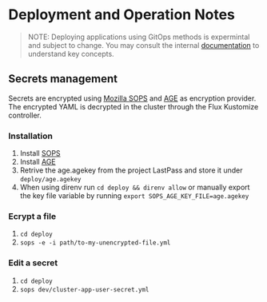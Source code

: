 # Deployment and Operation Notes

> NOTE: Deploying applications using GitOps methods is expermintal and subject to change. You may consult the internal [documentation](https://intra.dvbern.ch/display/DEV/OpenShift%3A+GitOps+with+Flux) to understand key concepts. 

## Secrets management

Secrets are encrypted using [Mozilla SOPS](https://github.com/mozilla/sops) and [AGE](https://github.com/FiloSottile/age) as encryption provider.
The encrypted YAML is decrypted in the cluster through the Flux Kustomize controller.

### Installation

1. Install [SOPS](https://github.com/mozilla/sops)
2. Install [AGE](https://github.com/FiloSottile/age#installation)
3. Retrive the age.agekey from the project LastPass and store it under `deploy/age.agekey`
4. When using direnv run `cd deploy && direnv allow` or manually export the key file variable by running `export SOPS_AGE_KEY_FILE=age.agekey`


### Ecrypt a file

1. `cd deploy`
2. `sops -e -i path/to-my-unencrypted-file.yml`

### Edit a secret

1. `cd deploy`
2. `sops dev/cluster-app-user-secret.yml`

